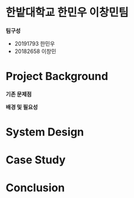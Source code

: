# 한밭대학교 한민우 이창민팀
**팀구성**
+ 20191793 한민우
+ 20182658 이창민
# Project Background
**기존 문제점**

**배경 및 필요성**

# System Design

# Case Study

# Conclusion
